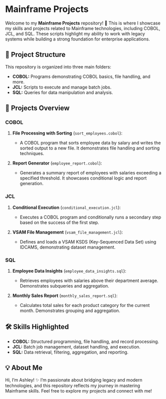 # Mainframe Projects

Welcome to my **Mainframe Projects** repository! 🚀 This is where I showcase my skills and projects related to Mainframe technologies, including COBOL, JCL, and SQL. These scripts highlight my ability to work with legacy systems while building a strong foundation for enterprise applications.

## 📂 Project Structure
This repository is organized into three main folders:
- **COBOL:** Programs demonstrating COBOL basics, file handling, and more.
- **JCL:** Scripts to execute and manage batch jobs.
- **SQL:** Queries for data manipulation and analysis.

## 📜 Projects Overview

### COBOL
1. **File Processing with Sorting** (`sort_employees.cobol`):
   - A COBOL program that sorts employee data by salary and writes the sorted output to a new file. It demonstrates file handling and sorting techniques.

2. **Report Generator** (`employee_report.cobol`):
   - Generates a summary report of employees with salaries exceeding a specified threshold. It showcases conditional logic and report generation.

### JCL
1. **Conditional Execution** (`conditional_execution.jcl`):
   - Executes a COBOL program and conditionally runs a secondary step based on the success of the first step.

2. **VSAM File Management** (`vsam_file_management.jcl`):
   - Defines and loads a VSAM KSDS (Key-Sequenced Data Set) using IDCAMS, demonstrating dataset management.

### SQL
1. **Employee Data Insights** (`employee_data_insights.sql`):
   - Retrieves employees with salaries above their department average. Demonstrates subqueries and aggregation.

2. **Monthly Sales Report** (`monthly_sales_report.sql`):
   - Calculates total sales for each product category for the current month. Demonstrates grouping and aggregation.

## 🛠️ Skills Highlighted
- **COBOL:** Structured programming, file handling, and record processing.
- **JCL:** Batch job management, dataset handling, and execution.
- **SQL:** Data retrieval, filtering, aggregation, and reporting.

## 💡 About Me
Hi, I’m Ashley! ✨ I’m passionate about bridging legacy and modern technologies, and this repository reflects my journey in mastering Mainframe skills. Feel free to explore my projects and connect with me!
